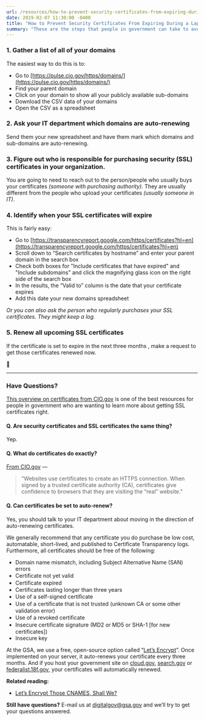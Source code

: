 ```yaml
---
url: /resources/how-to-prevent-security-certificates-from-expiring-during-shutdown/
date: 2019-02-07 11:30:00 -0400
title: "How to Prevent Security Certificates From Expiring During a Lapse in Operations"
summary: "These are the steps that people in government can take to avoid having security certificates expire during a lapse in operations."
---
```


### 1. Gather a list of all of your domains
The easiest way to do this is to:

- Go to [https://pulse.cio.gov/https/domains/](https://pulse.cio.gov/https/domains/)
- Find your parent domain
- Click on your domain to show all your publicly available sub-domains
- Download the CSV data of your domains
- Open the CSV as a spreadsheet

### 2. Ask your IT department which domains are auto-renewing
Send them your new spreadsheet and have them mark which domains and sub-domains are auto-renewing.

### 3. Figure out who is responsible for purchasing security (SSL) certificates in your organization.
You are going to need to reach out to the person/people who usually buys your certificates _(someone with purchasing authority)_. They are usually different from the people who upload your certificates _(usually someone in IT)_.

### 4. Identify when your SSL certificates will expire
This is fairly easy:

- Go to [https://transparencyreport.google.com/https/certificates?hl=en](https://transparencyreport.google.com/https/certificates?hl=en)
- Scroll down to “Search certificates by hostname” and enter your parent domain in the search box
- Check both boxes for "Include certificates that have expired" and "Include subdomains" and click the magnifying glass icon on the right side of the search box
- In the results, the “Valid to” column is the date that your certificate expires
- Add this date your new domains spreadsheet


_Or you can also ask the person who regularly purchases your SSL certificates. They might keep a log._

### 5. Renew all upcoming SSL certificates
If the certificate is set to expire in the next three months , make a request to get those certificates renewed now.

:tada:

---

### Have Questions?
[This overview on certificates from CIO.gov](https://https.cio.gov/certificates/) is one of the best resources for people in government who are wanting to learn more about getting SSL certificates right.

#### Q. Are security certificates and SSL certificates the same thing?
Yep.

#### Q. What do certificates do exactly?
[From CIO.gov](https://https.cio.gov/certificates/) —
> "Websites use certificates to create an HTTPS connection. When signed by a trusted certificate authority (CA), certificates give confidence to browsers that they are visiting the “real” website."

#### Q. Can certificates be set to auto-renew?
Yes, you should talk to your IT department about moving in the direction of auto-renewing certificates.

We generally recommend that any certificate you do purchase be low cost, automatable, short-lived, and published to Certificate Transparency logs.  Furthermore, all certificates should be free of the following:

- Domain name mismatch, including Subject Alternative Name (SAN) errors
- Certiﬁcate not yet valid
- Certiﬁcate expired
- Certificates lasting longer than three years
- Use of a self-signed certiﬁcate
- Use of a certiﬁcate that is not trusted (unknown CA or some other validation error)
- Use of a revoked certiﬁcate
- Insecure certiﬁcate signature (MD2 or MD5 or SHA-1 [for new certificates])
- Insecure key

At the GSA, we use a free, open-source option called “[Let’s Encrypt](https://letsencrypt.org/)”. Once implemented on your server, it auto-renews your certificate every three months.  And if you host your government site on [cloud.gov](https://cloud.gov/), [search.gov](https://search.gov/) or [federalist.18f.gov](https://federalist.18f.gov/), your certificates will automatically renewed.

**Related reading:**
- [Let’s Encrypt Those CNAMES, Shall We?](https://digital.gov/2016/09/07/lets-encrypt-those-cnames-shall-we/)

**Still have questions?**
E-mail us at [digitalgov@gsa.gov](mailto:digitalgov@gsa.gov) and we’ll try to get your questions answered.
